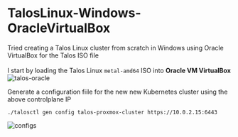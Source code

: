 # TalosLinux-Windows-OracleVirtualBox
Tried creating a Talos Linux cluster from scratch in Windows using Oracle VirtualBox for the Talos ISO file
<br/><br/>
I start by loading the Talos Linux ```metal-amd64``` ISO into <b>Oracle VM VirtualBox</b><br/>
![talos-oracle](https://github.com/user-attachments/assets/6b247cb5-555e-4659-8988-abb185d63124)

Generate a configuration fiile for the new new Kubernetes cluster using the above controlplane IP
```
./talosctl gen config talos-proxmox-cluster https://10.0.2.15:6443
```

![configs](https://github.com/user-attachments/assets/7e05c959-fa39-4c48-b769-9fdf09177782)


